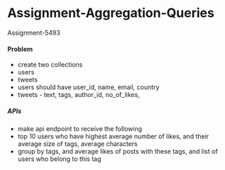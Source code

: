 # Assignment-Aggregation-Queries
Assignment-5493

#### Problem
- create two collections
- users
- tweets
- users should have user_id, name, email, country
- tweets - text, tags, author_id, no_of_likes,
##### APIs
- make api endpoint to receive the following
- top 10 users who have highest average number of likes, and their average size of tags, average characters
- group by tags, and average likes of posts with these tags, and list of users who belong to this tag
